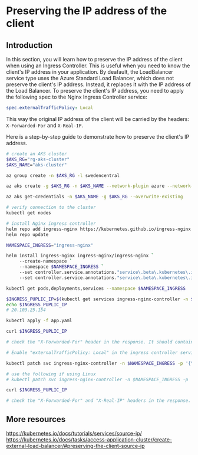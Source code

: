 # Preserving the IP address of the client

## Introduction

In this section, you will learn how to preserve the IP address of the client when using an Ingress Controller. This is useful when you need to know the client's IP address in your application.
By deafault, the LoadBalancer service type uses the Azure Standard Load Balancer, which does not preserve the client's IP address. Instead, it replaces it with the IP address of the Load Balancer. To preserve the client's IP address, you need to apply the following spec to the Nginx Ingress Controller service:

```yaml
spec.externalTrafficPolicy: Local
```

This way the original IP address of the client will be carried by the headers: `X-Forwarded-For` and `X-Real-IP`.

Here is a step-by-step guide to demonstrate how to preserve the client's IP address.

```sh
# create an AKS cluster
$AKS_RG="rg-aks-cluster"
$AKS_NAME="aks-cluster"

az group create -n $AKS_RG -l swedencentral

az aks create -g $AKS_RG -n $AKS_NAME --network-plugin azure --network-plugin-mode overlay

az aks get-credentials -n $AKS_NAME -g $AKS_RG --overwrite-existing

# verify connection to the cluster
kubectl get nodes

# install Nginx ingress controller
helm repo add ingress-nginx https://kubernetes.github.io/ingress-nginx
helm repo update

NAMESPACE_INGRESS="ingress-nginx"

helm install ingress-nginx ingress-nginx/ingress-nginx `
     --create-namespace `
     --namespace $NAMESPACE_INGRESS `
     --set controller.service.annotations."service\.beta\.kubernetes\.io/azure-load-balancer-health-probe-request-path"=/healthz `
     --set controller.service.annotations."service\.beta\.kubernetes\.io/azure-load-balancer-health-probe-port"=80 

kubectl get pods,deployments,services --namespace $NAMESPACE_INGRESS

$INGRESS_PUPLIC_IP=$(kubectl get services ingress-nginx-controller -n $NAMESPACE_INGRESS -o jsonpath='{.status.loadBalancer.ingress[0].ip}')
echo $INGRESS_PUPLIC_IP
# 20.103.25.154

kubectl apply -f app.yaml

curl $INGRESS_PUPLIC_IP

# check the "X-Forwarded-For" header in the response. It should contain the SNAT'd IP address of the client, which become the IP address of the node/vm.

# Enable "externalTrafficPolicy: Local" in the ingress controller service

kubectl patch svc ingress-nginx-controller -n $NAMESPACE_INGRESS -p '{\"spec\":{\"externalTrafficPolicy\":\"Local\"}}'

# use the following if using Linux
# kubectl patch svc ingress-nginx-controller -n $NAMESPACE_INGRESS -p '{"spec":{"externalTrafficPolicy":"Local"}}'

curl $INGRESS_PUPLIC_IP

# check the "X-Forwarded-For" and "X-Real-IP" headers in the response. They should contain the original client IP address.
```

## More resources

https://kubernetes.io/docs/tutorials/services/source-ip/
https://kubernetes.io/docs/tasks/access-application-cluster/create-external-load-balancer/#preserving-the-client-source-ip